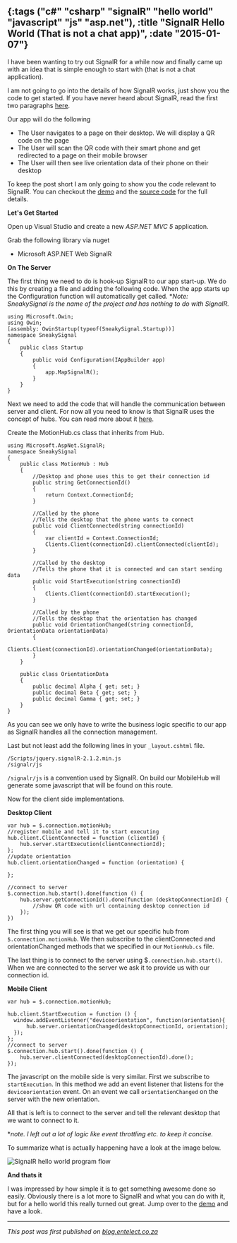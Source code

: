 {:tags ("c#" "csharp" "signalR" "hello world" "javascript" "js" "asp.net"), :title "SignalR Hello World (That is not a chat app)", :date "2015-01-07"}
-----
I have been wanting to try out SignalR for a while now and finally came up with an idea that is simple enough to start with (that is not a chat application).

I am not going to go into the details of how SignalR works, just show you the code to get started. If you have never heard about SignalR, read the first two paragraphs [here](http://signalr.net/).

Our app will do the following

* The User navigates to a page on their desktop. We will display a QR code on the page
* The User will scan the QR code with their smart phone and get redirected to a page on their mobile browser
* The User will then see live orientation data of their phone on their desktop

To keep the post short I am only going to show you the code relevant to SignalR. You can checkout the [demo](http://sneakysignal.azurewebsites.net/) and the [source code](https://github.com/SneakyPeet/SneakySignal) for the full details.

**Let's Get Started**

Open up Visual Studio and create a new *ASP.NET MVC 5* application.

Grab the following library via nuget

* Microsoft ASP.NET Web SignalR

**On The Server**

The first thing we need to do is hook-up SignalR to our app start-up. We do this by creating a file and adding the following code. When the app starts up the Configuration function will automatically get called. **Note: SneakySignal is the name of the project and has nothing to do with SignalR.* 

<pre><code class="language-csharp">using Microsoft.Owin;
using Owin;
[assembly: OwinStartup(typeof(SneakySignal.Startup))]
namespace SneakySignal
{
    public class Startup
    {
        public void Configuration(IAppBuilder app)
        {
            app.MapSignalR();
        }
    }
}</code></pre>

Next we need to add the code that will handle the communication between server and client. For now all you need to know is that SignalR uses the concept of hubs. You can read more about it [here](http://www.asp.net/signalr/overview/guide-to-the-api). 

Create the MotionHub.cs class that inherits from Hub. 

<pre><code class="language-csharp">using Microsoft.AspNet.SignalR;
namespace SneakySignal
{
    public class MotionHub : Hub
    {
        //Desktop and phone uses this to get their connection id
        public string GetConnectionId()
        {
            return Context.ConnectionId;
        }
		
        //Called by the phone
        //Tells the desktop that the phone wants to connect
        public void ClientConnected(string connectionId)
        {
            var clientId = Context.ConnectionId;
            Clients.Client(connectionId).clientConnected(clientId);
        }
        
        //Called by the desktop
        //Tells the phone that it is connected and can start sending data
        public void StartExecution(string connectionId)
        {
            Clients.Client(connectionId).startExecution();
        }
        
        //Called by the phone
        //Tells the desktop that the orientation has changed
        public void OrientationChanged(string connectionId, OrientationData orientationData)
        {
            Clients.Client(connectionId).orientationChanged(orientationData);
        }
    }
  
    public class OrientationData
	{
    	public decimal Alpha { get; set; }
    	public decimal Beta { get; set; }
    	public decimal Gamma { get; set; }
	}
}</code></pre>

As you can see we only have to write the business logic specific to our app as SignalR handles all the connection management.

Last but not least add the following lines in your `_layout.cshtml` file.

<pre><code class="language-bash">/Scripts/jquery.signalR-2.1.2.min.js
/signalr/js</code></pre>

`/signalr/js` is a convention used by SignalR. On build our MobileHub will generate some javascript that will be found on this route.

Now for the client side implementations.

**Desktop Client**
<pre><code class="language-javascript">var hub = $.connection.motionHub;
//register mobile and tell it to start executing
hub.client.ClientConnected = function (clientId) {
	hub.server.startExecution(clientConnectionId);
};
//update orientation
hub.client.orientationChanged = function (orientation) {
        
};

//connect to server
$.connection.hub.start().done(function () {
	hub.server.getConnectionId().done(function (desktopConnectionId) {
		//show QR code with url containing desktop connection id
	});
})</code></pre>

The first thing you will see is that we get our specific hub from `$.connection.motionHub`. We then subscribe to the clientConnected and orientationChanged methods that we specified in our `MotionHub.cs` file. 

The last thing is to connect to the server using $`.connection.hub.start()`. When we are connected to the server we ask it to provide us with our connection id.

**Mobile Client**
<pre><code class="language-javascript">var hub = $.connection.motionHub;

hub.client.StartExecution = function () {
  window.addEventListener("deviceorientation", function(orientation){
  	  hub.server.orientationChanged(desktopConnectionId, orientation);
  });
};
//connect to server
$.connection.hub.start().done(function () {
	hub.server.clientConnected(desktopConnectionId).done();
});</code></pre>

The javascript on the mobile side is very similar. First we subscribe to `startExecution`. In this method we add an event listener that listens for the `deviceorientation` event. On an event we call `orientationChanged` on the server with the new orientation.

All that is left is to connect to the server and tell the relevant desktop that we want to connect to it.

**note. I left out a lot of logic like event throttling etc. to keep it concise.*

To summarize what is actually happening have a look at the image below.

![SignalR hello world program flow](https://farm8.staticflickr.com/7545/16034625040_89802f3c7c_o.png)

**And thats it**

I was impressed by how simple it is to get something awesome done so easily. Obviously there is a lot more to SignalR and what you can do with it, but for a hello world this really turned out great. Jump over to the [demo](http://sneakysignal.azurewebsites.net/) and have a look.
___
*This post was first published on [blog.entelect.co.za](http://blog.entelect.co.za/home)*

<a href="http://www.codeproject.com/script/Articles/BlogFeedList.aspx?amid=8804440" rel="tag" style="display:none">CodeProject</a>